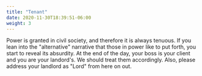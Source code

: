 ```yaml
---
title: "Tenant"
date: 2020-11-30T18:39:51-06:00
weight: 3
---
```

Power is granted in civil society, and therefore it is always tenuous. If you lean into the "alternative" narrative that those in power like to put forth, you start to reveal its absurdity. At the end of the day, your boss is your client and you are your landord's. We should treat them accordingly. Also, please address your landlord as "Lord" from here on out. 